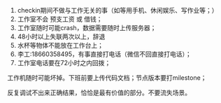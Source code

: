 1. checkin期间不做与工作无关的事（如等用手机、休闲娱乐、写作业等；）  
2. 工作室不会 预支工资 或 借钱；  
3. 工作室随时可能crash，数据需要随时上传服务器；  
4. 48小时以上失联两次以上，辞退  
5. 水杯等物体不能放在工作台上；  
6. 李工:18660358495，有事直接打电话（微信不回直接打电话）；  
7. 工作室电话要在72小时之内回拨；


工作机随时可能坏掉。下班前要上传代码文档；节点版本要打milestone；

反复调试不出来正确结果，恰恰是最有价值的部分。不要流失场景。
